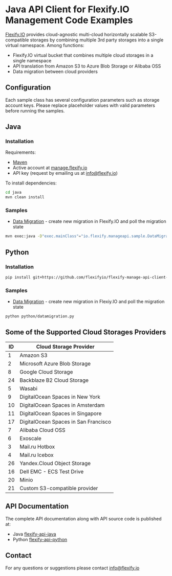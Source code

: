 # Java API Client for Flexify.IO Management Code Examples

[Flexify.IO](https://flexify.io/) provides cloud-agnostic multi-cloud horizontally scalable S3-compatible storages by combining multiple 3rd party storages into a single virtual namespace. Among functions:
+ Flexify.IO virtual bucket that combines multiple cloud storages in a single namespace
+ API translation from Amazon S3 to Azure Blob Storage or Alibaba OSS
+ Data migration between cloud providers


## Configuration
Each sample class has several configuration parameters such as storage account keys. Please replace placeholder values with valid parameters before running the samples.

## Java

### Installation
Requirements:
+ [Maven](https://maven.apache.org/)
+ Active account at [manage.flexify.io](https://manage.flexify.io/)
+ API key (request by emailing us at [info@flexify.io](mailto:info@flexify.io))

To install dependencies:
```sh
cd java
mvn clean install
```
### Samples
+ [Data Migration](java/src/main/java/io/flexify/manageapi/sample/DataMigrationSample.java) -
create new migration in Flexify.IO and poll the migration state
```sh
mvn exec:java -D"exec.mainClass"="io.flexify.manageapi.sample.DataMigrationSample"
```

## Python

### Installation
```sh
pip install git+https://github.com/flexifyio/flexify-manage-api-client-python.git
```

### Samples

+ [Data Migration](python/datamigration.py) -
  create new migration in Flexiy.IO and poll the migration state
```sh
python python/datamigration.py
```

## Some of the Supported Cloud Storages Providers
ID   | Cloud Storage Provider
-----|------------------------------
1    | Amazon S3
2    | Microsoft Azure Blob Storage
8    | Google Cloud Storage
24   | Backblaze B2 Cloud Storage
5    | Wasabi
9    | DigitalOcean Spaces in New York
10   | DigitalOcean Spaces in Amsterdam
11   | DigitalOcean Spaces in Singapore
17   | DigitalOcean Spaces in San Francisco
7    | Alibaba Cloud OSS
6    | Exoscale
3    | Mail.ru Hotbox
4    | Mail.ru Icebox
26   | Yandex.Cloud Object Storage
16   | Dell EMC - ECS Test Drive
20   | Minio
21   | Custom S3-compatible provider

## API Documentation
The complete API documentation along with API source code is published at:
- Java [flexify-api-java](https://github.com/flexifyio/flexify-api-java)
- Python [flexify-api-python](https://github.com/flexifyio/flexify-api-python)

## Contact
For any questions or suggestions please contact [info@flexify.io](mailto:info@flexify.io)

